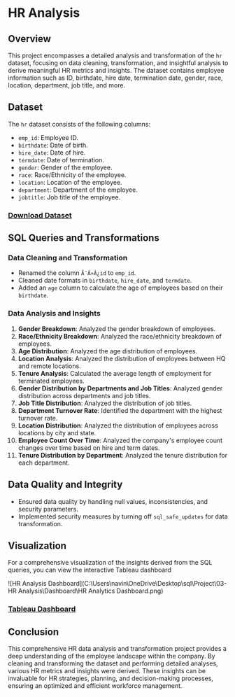 # HR Analysis

## Overview

This project encompasses a detailed analysis and transformation of the `hr` dataset, focusing on data cleaning, transformation, and insightful analysis to derive meaningful HR metrics and insights. The dataset contains employee information such as ID, birthdate, hire date, termination date, gender, race, location, department, job title, and more.

## Dataset

The `hr` dataset consists of the following columns:

- `emp_id`: Employee ID.
- `birthdate`: Date of birth.
- `hire_date`: Date of hire.
- `termdate`: Date of termination.
- `gender`: Gender of the employee.
- `race`: Race/Ethnicity of the employee.
- `location`: Location of the employee.
- `department`: Department of the employee.
- `jobtitle`: Job title of the employee.

### [Download Dataset](https://github.com/NaveenJunjur/My_Portfoilio/tree/main/SQL_Projects/03-HR%20Anlaysis/Datasets)

## SQL Queries and Transformations

### Data Cleaning and Transformation

- Renamed the column `Ã¯Â»Â¿id` to `emp_id`.
- Cleaned date formats in `birthdate`, `hire_date`, and `termdate`.
- Added an `age` column to calculate the age of employees based on their `birthdate`.

### Data Analysis and Insights

1. **Gender Breakdown**: Analyzed the gender breakdown of employees.
2. **Race/Ethnicity Breakdown**: Analyzed the race/ethnicity breakdown of employees.
3. **Age Distribution**: Analyzed the age distribution of employees.
4. **Location Analysis**: Analyzed the distribution of employees between HQ and remote locations.
5. **Tenure Analysis**: Calculated the average length of employment for terminated employees.
6. **Gender Distribution by Departments and Job Titles**: Analyzed gender distribution across departments and job titles.
7. **Job Title Distribution**: Analyzed the distribution of job titles.
8. **Department Turnover Rate**: Identified the department with the highest turnover rate.
9. **Location Distribution**: Analyzed the distribution of employees across locations by city and state.
10. **Employee Count Over Time**: Analyzed the company's employee count changes over time based on hire and term dates.
11. **Tenure Distribution by Department**: Analyzed the tenure distribution for each department.

## Data Quality and Integrity

- Ensured data quality by handling null values, inconsistencies, and security parameters.
- Implemented security measures by turning off `sql_safe_updates` for data transformation.

## Visualization

For a comprehensive visualization of the insights derived from the SQL queries, you can view the interactive Tableau dashboard

![HR Analysis Dashboard](C:\Users\navin\OneDrive\Desktop\sql\Project\03-HR Analysis\Dashboard\HR Analytics Dashboard.png)

### [Tableau Dashboard](https://github.com/NaveenJunjur/My_Portfoilio/blob/main/SQL_Projects/03-HR%20Anlaysis/Packaged%20Dashboard.twbx)

## Conclusion

This comprehensive HR data analysis and transformation project provides a deep understanding of the employee landscape within the company. By cleaning and transforming the dataset and performing detailed analyses, various HR metrics and insights were derived. These insights can be invaluable for HR strategies, planning, and decision-making processes, ensuring an optimized and efficient workforce management.

